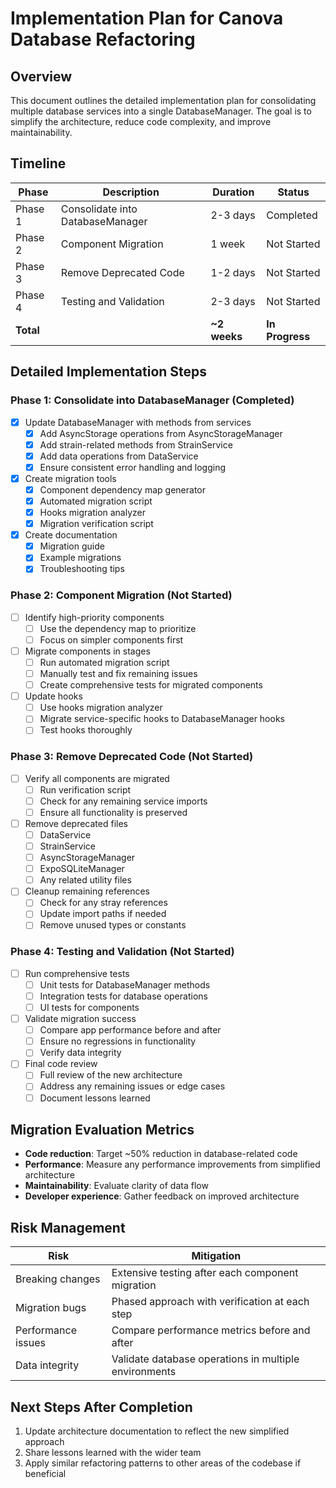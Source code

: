 # Implementation Plan for Canova Database Refactoring

## Overview

This document outlines the detailed implementation plan for consolidating multiple database services into a single DatabaseManager. The goal is to simplify the architecture, reduce code complexity, and improve maintainability.

## Timeline

| Phase | Description | Duration | Status |
|-------|-------------|----------|--------|
| Phase 1 | Consolidate into DatabaseManager | 2-3 days | Completed |
| Phase 2 | Component Migration | 1 week | Not Started |
| Phase 3 | Remove Deprecated Code | 1-2 days | Not Started |
| Phase 4 | Testing and Validation | 2-3 days | Not Started |
| **Total** | | **~2 weeks** | **In Progress** |

## Detailed Implementation Steps

### Phase 1: Consolidate into DatabaseManager (Completed)

- [x] Update DatabaseManager with methods from services
  - [x] Add AsyncStorage operations from AsyncStorageManager
  - [x] Add strain-related methods from StrainService
  - [x] Add data operations from DataService
  - [x] Ensure consistent error handling and logging

- [x] Create migration tools
  - [x] Component dependency map generator
  - [x] Automated migration script
  - [x] Hooks migration analyzer
  - [x] Migration verification script

- [x] Create documentation
  - [x] Migration guide
  - [x] Example migrations
  - [x] Troubleshooting tips

### Phase 2: Component Migration (Not Started)

- [ ] Identify high-priority components
  - [ ] Use the dependency map to prioritize
  - [ ] Focus on simpler components first

- [ ] Migrate components in stages
  - [ ] Run automated migration script
  - [ ] Manually test and fix remaining issues
  - [ ] Create comprehensive tests for migrated components

- [ ] Update hooks
  - [ ] Use hooks migration analyzer
  - [ ] Migrate service-specific hooks to DatabaseManager hooks
  - [ ] Test hooks thoroughly

### Phase 3: Remove Deprecated Code (Not Started)

- [ ] Verify all components are migrated
  - [ ] Run verification script
  - [ ] Check for any remaining service imports
  - [ ] Ensure all functionality is preserved

- [ ] Remove deprecated files
  - [ ] DataService
  - [ ] StrainService
  - [ ] AsyncStorageManager
  - [ ] ExpoSQLiteManager
  - [ ] Any related utility files

- [ ] Cleanup remaining references
  - [ ] Check for any stray references
  - [ ] Update import paths if needed
  - [ ] Remove unused types or constants

### Phase 4: Testing and Validation (Not Started)

- [ ] Run comprehensive tests
  - [ ] Unit tests for DatabaseManager methods
  - [ ] Integration tests for database operations
  - [ ] UI tests for components

- [ ] Validate migration success
  - [ ] Compare app performance before and after
  - [ ] Ensure no regressions in functionality
  - [ ] Verify data integrity

- [ ] Final code review
  - [ ] Full review of the new architecture
  - [ ] Address any remaining issues or edge cases
  - [ ] Document lessons learned

## Migration Evaluation Metrics

- **Code reduction**: Target ~50% reduction in database-related code
- **Performance**: Measure any performance improvements from simplified architecture
- **Maintainability**: Evaluate clarity of data flow
- **Developer experience**: Gather feedback on improved architecture

## Risk Management

| Risk | Mitigation |
|------|------------|
| Breaking changes | Extensive testing after each component migration |
| Migration bugs | Phased approach with verification at each step |
| Performance issues | Compare performance metrics before and after |
| Data integrity | Validate database operations in multiple environments |

## Next Steps After Completion

1. Update architecture documentation to reflect the new simplified approach
2. Share lessons learned with the wider team
3. Apply similar refactoring patterns to other areas of the codebase if beneficial